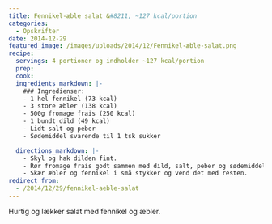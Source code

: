 ```yaml
---
title: Fennikel-æble salat &#8211; ~127 kcal/portion
categories:
  - Opskrifter
date: 2014-12-29
featured_image: /images/uploads/2014/12/Fennikel-æble-salat.png
recipe:
  servings: 4 portioner og indholder ~127 kcal/portion
  prep:
  cook:
  ingredients_markdown: |-
    ### Ingredienser:
    - 1 hel fennikel (73 kcal)
    - 3 store æbler (138 kcal)
    - 500g fromage frais (250 kcal)
    - 1 bundt dild (49 kcal)
    - Lidt salt og peber
    - Sødemiddel svarende til 1 tsk sukker

  directions_markdown: |-
    - Skyl og hak dilden fint.
    - Rør fromage frais godt sammen med dild, salt, peber og sødemiddel.
    - Skær æbler og fennikel i små stykker og vend det med resten.
redirect_from:
  - /2014/12/29/fennikel-aeble-salat
---
```


Hurtig og lækker salat med fennikel og æbler.
